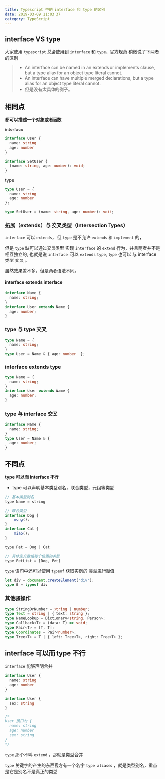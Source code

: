 ```yaml
---
title: Typescript 中的 interface 和 type 的区别
date: 2019-03-09 11:03:37
category: TypeScript
---
```


## interface VS type

大家使用 `typescript` 总会使用到 `interface` 和 `type`，官方规范 稍微说了下两者的区别

> - An interface can be named in an extends or implements clause, but a type alias for an object type literal cannot.
> - An interface can have multiple merged declarations, but a type alias for an object type literal cannot.
> - 但是没有太具体的例子。


## 相同点

**都可以描述一个对象或者函数**

interface

```ts
interface User {
  name: string
  age: number
}

interface SetUser {
  (name: string, age: number): void;
}
```

type

```ts
type User = {
  name: string
  age: number
};

type SetUser = (name: string, age: number): void;
```

### 拓展（extends）与 交叉类型（Intersection Types）

`interface` 可以 `extends`， 但 `type` 是不允许 `extends` 和 `implement` 的，

但是 `type` 缺可以通过交叉类型 实现 `interface` 的 `extend` 行为，并且两者并不是相互独立的, 也就是说 `interface `可以 `extends` `type`, `type` 也可以 与 interface 类型 交叉 。

虽然效果差不多，但是两者语法不同。

#### interface extends interface

```ts
interface Name { 
  name: string; 
}
interface User extends Name { 
  age: number; 
}
```

### type 与 type 交叉

```ts
type Name = { 
  name: string; 
}
type User = Name & { age: number  };
```

### interface extends type

```ts
type Name = { 
  name: string; 
}
interface User extends Name { 
  age: number; 
}
```

### type 与 interface 交叉

```ts
interface Name { 
  name: string; 
}
type User = Name & { 
  age: number; 
}
```

## 不同点

**type 可以而 interface 不行**

- type 可以声明基本类型别名，联合类型，元组等类型

```js
// 基本类型别名
type Name = string

// 联合类型
interface Dog {
    wong();
}
interface Cat {
    miao();
}

type Pet = Dog | Cat

// 具体定义数组每个位置的类型
type PetList = [Dog, Pet]
```

`type` 语句中还可以使用 `typeof` 获取实例的 类型进行赋值

```ts
let div = document.createElement('div');
type B = typeof div
```

### 其他骚操作

```ts
type StringOrNumber = string | number;  
type Text = string | { text: string };  
type NameLookup = Dictionary<string, Person>;  
type Callback<T> = (data: T) => void;  
type Pair<T> = [T, T];  
type Coordinates = Pair<number>;  
type Tree<T> = T | { left: Tree<T>, right: Tree<T> };
```

## interface 可以而 type 不行

`interface` 能够声明合并

```ts
interface User {
  name: string
  age: number
}

interface User {
  sex: string
}

/*
User 接口为 {
  name: string
  age: number
  sex: string 
}
*/
```

`type` 那个不叫 `extend` ，那就是类型合并

`type` 关键字的产生的东西官方有一个名字 `type aliases` ，就是类型别名，重点是它是别名不是真正的类型
